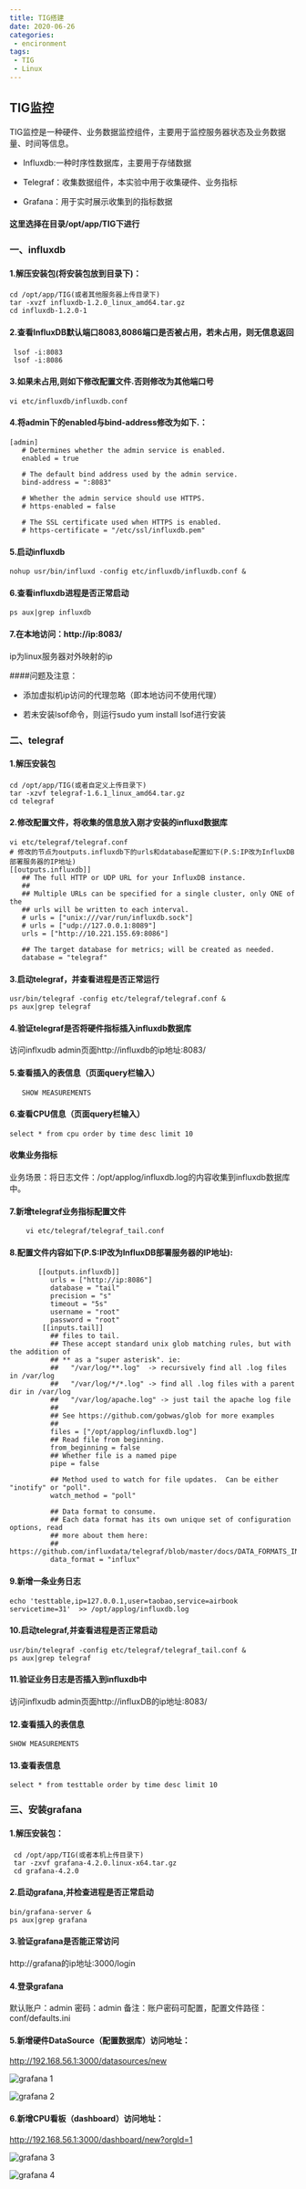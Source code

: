 ```yaml
---
title: TIG搭建
date: 2020-06-26
categories:
 - encironment
tags:
 - TIG
 - Linux
---
```



## TIG监控

TIG监控是一种硬件、业务数据监控组件，主要用于监控服务器状态及业务数据量、时间等信息。

-    Influxdb:一种时序性数据库，主要用于存储数据

-    Telegraf：收集数据组件，本实验中用于收集硬件、业务指标

-    Grafana：用于实时展示收集到的指标数据

#### 这里选择在目录/opt/app/TIG下进行



### 一、influxdb

#### 1.解压安装包(将安装包放到目录下)：
````
cd /opt/app/TIG(或者其他服务器上传目录下)
tar -xvzf influxdb-1.2.0_linux_amd64.tar.gz
cd influxdb-1.2.0-1
````

#### 2.查看InfluxDB默认端口8083,8086端口是否被占用，若未占用，则无信息返回
````
 lsof -i:8083
 lsof -i:8086
````

#### 3.如果未占用,则如下修改配置文件.否则修改为其他端口号
````
vi etc/influxdb/influxdb.conf
````

#### 4.将admin下的enabled与bind-address修改为如下.：
````
[admin]
   # Determines whether the admin service is enabled.
   enabled = true

   # The default bind address used by the admin service.
   bind-address = ":8083"

   # Whether the admin service should use HTTPS.
   # https-enabled = false

   # The SSL certificate used when HTTPS is enabled.
   # https-certificate = "/etc/ssl/influxdb.pem"
````

#### 5.启动influxdb
````
nohup usr/bin/influxd -config etc/influxdb/influxdb.conf &
````

#### 6.查看influxdb进程是否正常启动
````
ps aux|grep influxdb
````

#### 7.在本地访问：http://ip:8083/

   ip为linux服务器对外映射的ip


####问题及注意：
- 添加虚拟机ip访问的代理忽略（即本地访问不使用代理）

- 若未安装lsof命令，则运行sudo yum install lsof进行安装


### 二、telegraf

#### 1.解压安装包
````
cd /opt/app/TIG(或者自定义上传目录下)
tar -xzvf telegraf-1.6.1_linux_amd64.tar.gz
cd telegraf
````

#### 2.修改配置文件，将收集的信息放入刚才安装的influxd数据库
````
vi etc/telegraf/telegraf.conf
# 修改的节点为outputs.influxdb下的urls和database配置如下(P.S:IP改为InfluxDB部署服务器的IP地址)
[[outputs.influxdb]]
   ## The full HTTP or UDP URL for your InfluxDB instance.
   ##
   ## Multiple URLs can be specified for a single cluster, only ONE of the
   ## urls will be written to each interval.
   # urls = ["unix:///var/run/influxdb.sock"]
   # urls = ["udp://127.0.0.1:8089"]
   urls = ["http://10.221.155.69:8086"]

   ## The target database for metrics; will be created as needed.
   database = "telegraf"
````

#### 3.启动telegraf，并查看进程是否正常运行
````
usr/bin/telegraf -config etc/telegraf/telegraf.conf &
ps aux|grep telegraf
````
#### 4.验证telegraf是否将硬件指标插入influxdb数据库
   访问inflxudb admin页面http://influxdb的ip地址:8083/

#### 5.查看插入的表信息（页面query栏输入）
````
   SHOW MEASUREMENTS
````

#### 6.查看CPU信息（页面query栏输入）
````
select * from cpu order by time desc limit 10
````

#### 收集业务指标
 业务场景：将日志文件：/opt/applog/influxdb.log的内容收集到influxdb数据库中。
#### 7.新增telegraf业务指标配置文件
		vi etc/telegraf/telegraf_tail.conf

#### 8.配置文件内容如下(P.S:IP改为InfluxDB部署服务器的IP地址):
````
	   [[outputs.influxdb]]
          urls = ["http://ip:8086"]
          database = "tail"
          precision = "s"
          timeout = "5s"
          username = "root"
          password = "root"
        [[inputs.tail]]
          ## files to tail.
          ## These accept standard unix glob matching rules, but with the addition of
          ## ** as a "super asterisk". ie:
          ##   "/var/log/**.log"  -> recursively find all .log files in /var/log
          ##   "/var/log/*/*.log" -> find all .log files with a parent dir in /var/log
          ##   "/var/log/apache.log" -> just tail the apache log file
          ##
          ## See https://github.com/gobwas/glob for more examples
          ##
          files = ["/opt/applog/influxdb.log"]
          ## Read file from beginning.
          from_beginning = false
          ## Whether file is a named pipe
          pipe = false

          ## Method used to watch for file updates.  Can be either "inotify" or "poll".
          watch_method = "poll"

          ## Data format to consume.
          ## Each data format has its own unique set of configuration options, read
          ## more about them here:
          ## https://github.com/influxdata/telegraf/blob/master/docs/DATA_FORMATS_INPUT.md
          data_format = "influx"
````

#### 9.新增一条业务日志
````
echo 'testtable,ip=127.0.0.1,user=taobao,service=airbook servicetime=31'  >> /opt/applog/influxdb.log
````
#### 10.启动telegraf,并查看进程是否正常启动
````
usr/bin/telegraf -config etc/telegraf/telegraf_tail.conf &
ps aux|grep telegraf
````

#### 11.验证业务日志是否插入到influxdb中
   访问inflxudb admin页面http://influxDB的ip地址:8083/

#### 12.查看插入的表信息
````
SHOW MEASUREMENTS
````

#### 13.查看表信息
````
select * from testtable order by time desc limit 10
````

### 三、安装grafana

#### 1.解压安装包：
````
 cd /opt/app/TIG(或者本机上传目录下)
 tar -zxvf grafana-4.2.0.linux-x64.tar.gz
 cd grafana-4.2.0
````

#### 2.启动grafana,并检查进程是否正常启动
````
bin/grafana-server &
ps aux|grep grafana
````

#### 3.验证grafana是否能正常访问
   http://grafana的ip地址:3000/login

#### 4.登录grafana
默认账户：admin   密码：admin
备注：账户密码可配置，配置文件路径：conf/defaults.ini

#### 5.新增硬件DataSource（配置数据库）访问地址：

http://192.168.56.1:3000/datasources/new

![grafana 1](/TIG/grafana1.png)<br>

![grafana 2](/TIG/grafana2.png)<br>

#### 6.新增CPU看板（dashboard）访问地址：

   http://192.168.56.1:3000/dashboard/new?orgId=1

![grafana 3](/TIG/grafana3.png)<br>

![grafana 4](/TIG/grafana4.png)<br>



